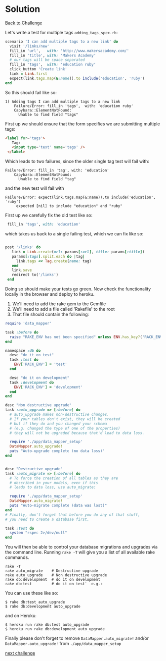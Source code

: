 # Solution

[Back to Challenge](../17_multiple_tags.md)

Let's write a test for multiple tags `adding_tags_spec.rb`:

```ruby
scenario 'I can add multiple tags to a new link' do
  visit '/links/new'
  fill_in 'url',   with: 'http://www.makersacademy.com/'
  fill_in 'title', with: 'Makers Academy'
  # our tags will be space separated
  fill_in 'tags',  with: 'education ruby'
  click_button 'Create link'
  link = Link.first
  expect(link.tags.map(&:name)).to include('education', 'ruby')
end
```

So this should fail like so:

```
1) Adding tags I can add multiple tags to a new link
    Failure/Error: fill_in 'tags',  with: 'education ruby'
    Capybara::ElementNotFound:
      Unable to find field "tags"
```

First up we should ensure that the form specifies we are submitting multiple tags:

```html
<label for='tags'>
   Tag:
   <input type='text' name='tags' />
 </label>
```

Which leads to two failures, since the older single tag test will fail with:

```
Failure/Error: fill_in 'tag', with: 'education'
    Capybara::ElementNotFound:
      Unable to find field "tag"
```

and the new test will fail with

```
Failure/Error: expect(link.tags.map(&:name)).to include('education', 'ruby')
     expected [nil] to include "education" and "ruby"
```

First up we carefully fix the old test like so:

```ruby
 fill_in 'tags', with: 'education'
```

which takes us back to a single failing test, which we can fix like so:

```ruby

post '/links' do
   link = Link.create(url: params[:url], title: params[:title])
   params[:tags].split.each do |tag|
     link.tags << Tag.create(name: tag)
   end
   link.save
   redirect to('/links')
 end
```

Doing so should make your tests go green.  Now check the functionality locally in the browser and deploy to heroku.

1. We'll need to add the rake gem to the Gemfile
2. We'll need to add a file called 'Rakefile' to the root
3. That file should contain the following:

```ruby
require 'data_mapper'

task :before do
  raise "RAKE_ENV has not been specified" unless ENV.has_key?('RACK_ENV')
end

namespace :db do
  desc "do it on test"
  task :test do
    ENV['RACK_ENV'] = 'test'
  end

  desc "do it on development"
  task :development do
    ENV['RACK_ENV'] = 'development'
  end
end

desc "Non destructive upgrade"
task :auto_upgrade => [:before] do
  # auto_upgrade makes non-destructive changes.
  # If your tables don't exist, they will be created
  # but if they do and you changed your schema
  # (e.g. changed the type of one of the properties)
  # they will not be upgraded because that'd lead to data loss.

  require './app/data_mapper_setup'
  DataMapper.auto_upgrade!
  puts "Auto-upgrade complete (no data loss)"
end


desc "Destructive upgrade"
task :auto_migrate => [:before] do
  # To force the creation of all tables as they are
  # described in your models, even if this
  # leads to data loss, use auto_migrate:

  require './app/data_mapper_setup'
  DataMapper.auto_migrate!
  puts "Auto-migrate complete (data was lost)"
end
# Finally, don't forget that before you do any of that stuff,
# you need to create a database first.

task :test do
  system "rspec 2>/dev/null"
end
```

You will then be able to control your database migrations and upgrades via the command line.
Running `rake -T` will give you a list of all available rake commands.

```
rake -T
rake auto_migrate    # Destructive upgrade
rake auto_upgrade    # Non destructive upgrade
rake db:development  # do it on development
rake db:test         # do it on test`  e.g.:
```

You can use these like so:

```
$ rake db:test auto_upgrade
$ rake db:development auto_upgrade
```

and on Heroku:

```
$ heroku run rake db:test auto_upgrade
$ heroku run rake db:development auto_upgrade
```

Finally please don't forget to remove  `DataMapper.auto_migrate!` and/or `DataMapper.auto_upgrade!` from `./app/data_mapper_setup`

[next challenge](../18_adding_user_accounts.md)
